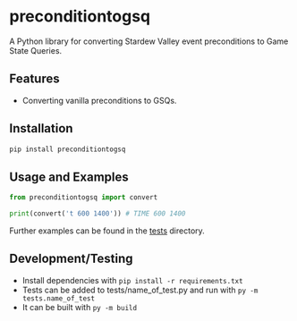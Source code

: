 # preconditiontogsq

A Python library for converting Stardew Valley event preconditions to Game State Queries.

## Features

- Converting vanilla preconditions to GSQs.

## Installation

```bash
pip install preconditiontogsq
```

## Usage and Examples

```python
from preconditiontogsq import convert

print(convert('t 600 1400')) # TIME 600 1400

```

Further examples can be found in the [tests](https://github.com/AnotherPillow/preconditiontogsq/tree/main/tests) directory.

## Development/Testing

- Install dependencies with `pip install -r requirements.txt`
- Tests can be added to tests/name_of_test.py and run with `py -m tests.name_of_test`
- It can be built with `py -m build`
